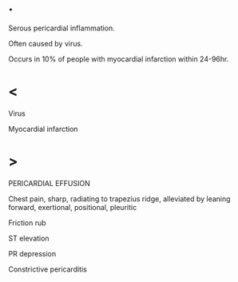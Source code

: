 # .

Serous pericardial inflammation.

Often caused by virus.

Occurs in 10% of people with myocardial infarction within 24-96hr.

# <

Virus

Myocardial infarction

# >

PERICARDIAL EFFUSION

Chest pain, sharp, radiating to trapezius ridge, alleviated by leaning forward, exertional, positional, pleuritic

Friction rub

ST elevation

PR depression

Constrictive pericarditis
